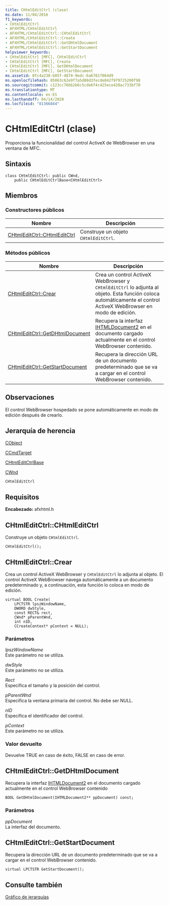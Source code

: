 ```yaml
---
title: CHtmlEditCtrl (clase)
ms.date: 11/04/2016
f1_keywords:
- CHtmlEditCtrl
- AFXHTML/CHtmlEditCtrl
- AFXHTML/CHtmlEditCtrl::CHtmlEditCtrl
- AFXHTML/CHtmlEditCtrl::Create
- AFXHTML/CHtmlEditCtrl::GetDHtmlDocument
- AFXHTML/CHtmlEditCtrl::GetStartDocument
helpviewer_keywords:
- CHtmlEditCtrl [MFC], CHtmlEditCtrl
- CHtmlEditCtrl [MFC], Create
- CHtmlEditCtrl [MFC], GetDHtmlDocument
- CHtmlEditCtrl [MFC], GetStartDocument
ms.assetid: 0fc4a238-b05f-4874-9edc-6a6701f064d9
ms.openlocfilehash: 05063c62e9f7a5d88d3fecde842f979725200f98
ms.sourcegitcommit: c123cc76bb2b6c5cde6f4c425ece420ac733bf70
ms.translationtype: MT
ms.contentlocale: es-ES
ms.lasthandoff: 04/14/2020
ms.locfileid: "81366844"
---
```

# <a name="chtmleditctrl-class"></a>CHtmlEditCtrl (clase)

Proporciona la funcionalidad del control ActiveX de WebBrowser en una ventana de MFC.

## <a name="syntax"></a>Sintaxis

```
class CHtmlEditCtrl: public CWnd,
    public CHtmlEditCtrlBase<CHtmlEditCtrl>
```

## <a name="members"></a>Miembros

### <a name="public-constructors"></a>Constructores públicos

|Nombre|Descripción|
|----------|-----------------|
|[CHtmlEditCtrl::CHtmlEditCtrl](#chtmleditctrl)|Construye un objeto `CHtmlEditCtrl`.|

### <a name="public-methods"></a>Métodos públicos

|Nombre|Descripción|
|----------|-----------------|
|[CHtmlEditCtrl::Crear](#create)|Crea un control ActiveX WebBrowser y `CHtmlEditCtrl` lo adjunta al objeto. Esta función coloca automáticamente el control ActiveX WebBrowser en modo de edición.|
|[CHtmlEditCtrl::GetDHtmlDocument](#getdhtmldocument)|Recupera la interfaz [IHTMLDocument2](/previous-versions/windows/internet-explorer/ie-developer/platform-apis/aa752574\(v=vs.85\)) en el documento cargado actualmente en el control WebBrowser contenido.|
|[CHtmlEditCtrl::GetStartDocument](#getstartdocument)|Recupera la dirección URL de un documento predeterminado que se va a cargar en el control WebBrowser contenido.|

## <a name="remarks"></a>Observaciones

El control WebBrowser hospedado se pone automáticamente en modo de edición después de crearlo.

## <a name="inheritance-hierarchy"></a>Jerarquía de herencia

[CObject](../../mfc/reference/cobject-class.md)

[CCmdTarget](../../mfc/reference/ccmdtarget-class.md)

[CHtmlEditCtrlBase](../../mfc/reference/chtmleditctrlbase-class.md)

[CWnd](../../mfc/reference/cwnd-class.md)

`CHtmlEditCtrl`

## <a name="requirements"></a>Requisitos

**Encabezado:** afxhtml.h

## <a name="chtmleditctrlchtmleditctrl"></a><a name="chtmleditctrl"></a>CHtmlEditCtrl::CHtmlEditCtrl

Construye un objeto `CHtmlEditCtrl`.

```
CHtmlEditCtrl();
```

## <a name="chtmleditctrlcreate"></a><a name="create"></a>CHtmlEditCtrl::Crear

Crea un control ActiveX WebBrowser y `CHtmlEditCtrl` lo adjunta al objeto. El control ActiveX WebBrowser navega automáticamente a un documento predeterminado y, a continuación, esta función lo coloca en modo de edición.

```
virtual BOOL Create(
    LPCTSTR lpszWindowName,
    DWORD dwStyle,
    const RECT& rect,
    CWnd* pParentWnd,
    int nID,
    CCreateContext* pContext = NULL);
```

### <a name="parameters"></a>Parámetros

*lpszWindowName*<br/>
Este parámetro no se utiliza.

*dwStyle*<br/>
Este parámetro no se utiliza.

*Rect*<br/>
Especifica el tamaño y la posición del control.

*pParentWnd*<br/>
Especifica la ventana primaria del control. No debe ser NULL.

*nID*<br/>
Especifica el identificador del control.

*pContext*<br/>
Este parámetro no se utiliza.

### <a name="return-value"></a>Valor devuelto

Devuelve TRUE en caso de éxito, FALSE en caso de error.

## <a name="chtmleditctrlgetdhtmldocument"></a><a name="getdhtmldocument"></a>CHtmlEditCtrl::GetDHtmlDocument

Recupera la interfaz [IHTMLDocument2](/previous-versions/windows/internet-explorer/ie-developer/platform-apis/aa752574\(v=vs.85\)) en el documento cargado actualmente en el control WebBrowser contenido

```
BOOL GetDHtmlDocument(IHTMLDocument2** ppDocument) const;
```

### <a name="parameters"></a>Parámetros

*ppDocument*<br/>
La interfaz del documento.

## <a name="chtmleditctrlgetstartdocument"></a><a name="getstartdocument"></a>CHtmlEditCtrl::GetStartDocument

Recupera la dirección URL de un documento predeterminado que se va a cargar en el control WebBrowser contenido.

```
virtual LPCTSTR GetStartDocument();
```

## <a name="see-also"></a>Consulte también

[Gráfico de jerarquías](../../mfc/hierarchy-chart.md)
